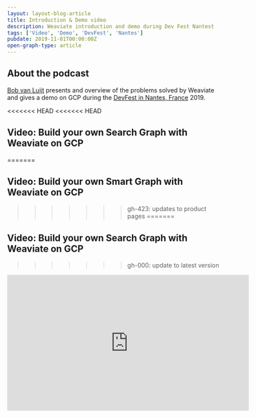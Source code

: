 ```yaml
---
layout: layout-blog-article
title: Introduction & Demo video
description: Weaviate introduction and demo during Dev Fest Nantest
tags: ['Video', 'Demo', 'DevFest', 'Nantes']
pubdate: 2019-11-01T00:00:00Z
open-graph-type: article
---
```


## About the podcast

[Bob van Luijt](https://www.linkedin.com/in/bobvanluijt/) presents and overview of the problems solved by Weaviate and gives a demo on GCP during the [DevFest in Nantes, France](https://devfest.gdgnantes.com/) 2019.

<<<<<<< HEAD
<<<<<<< HEAD
## Video: Build your own Search Graph with Weaviate on GCP
=======
## Video: Build your own Smart Graph with Weaviate on GCP
>>>>>>> gh-423: updates to product pages
=======
## Video: Build your own Search Graph with Weaviate on GCP
>>>>>>> gh-000: update to latest version

<iframe width="560" height="315" src="https://www.youtube.com/embed/hlG0vto2CdM" frameborder="0" allow="accelerometer; autoplay; encrypted-media; gyroscope; picture-in-picture" allowfullscreen></iframe>
